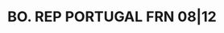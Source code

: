 ---
layout: asset
title: BO. REP PORTUGAL FRN 08|12                                  
isin: XS0448667146
---
